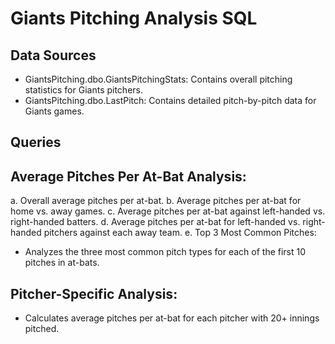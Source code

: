 # Giants Pitching Analysis SQL

## Data Sources

* GiantsPitching.dbo.GiantsPitchingStats: Contains overall pitching statistics for Giants pitchers.
* GiantsPitching.dbo.LastPitch: Contains detailed pitch-by-pitch data for Giants games.

## Queries

## Average Pitches Per At-Bat Analysis:
a. Overall average pitches per at-bat.
b. Average pitches per at-bat for home vs. away games.
c. Average pitches per at-bat against left-handed vs. right-handed batters.
d. Average pitches per at-bat for left-handed vs. right-handed pitchers against each away team.
e. Top 3 Most Common Pitches:
  * Analyzes the three most common pitch types for each of the first 10 pitches in at-bats.

## Pitcher-Specific Analysis:
* Calculates average pitches per at-bat for each pitcher with 20+ innings pitched.

